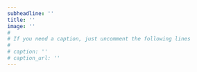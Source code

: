 ```yaml
---
subheadline: ''
title: ''
image: ''
#
# If you need a caption, just uncomment the following lines
#
# caption: ''
# caption_url: ''
---
```


<!--more-->